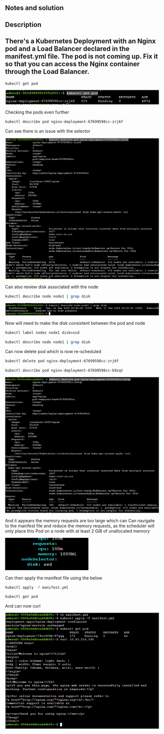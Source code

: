 ## Notes and solution

## Description
## There's a Kubernetes Deployment with an Nginx pod and a Load Balancer declared in the manifest.yml file. The pod is not coming up. Fix it so that you can access the Nginx container through the Load Balancer.

```bash
kubectl get pod
```

![Access log example](Images/Image6.png)

Checking the pods even further

```bash
kubectl describe pod nginx-deployment-67699598cc-zrj6f
```

Can see there is an issue with the selector

![Access log example](Images/Image7.png)

Can also review disk associated with the node

```bash
kubectl describe node node1 | grep disk
```

![Access log example](Images/Image8.png)

Now will need to make the disk consistent between the pod and node

```bash
kubectl label nodes node1 disk=ssd
```
```bash
kubectl describe node node1 | grep disk
```
Can now delete pod which is now re-scheduled

```bash
kubectl delete pod nginx-deployment-67699598cc-zrj6f
```

```bash
kubectl describe pod nginx-deployment-67699598cc-b9zqt
```
![Access log example](Images/Image9.png)

And it appears the memory requests are too large which can 
Can navigate to the manifest file and reduce the memory requests, as the scheduler will only place this Pod on a node with at least 2 GiB of unallocated memory

![Access log example](Images/Image10.png)

Can then apply the manifest file using the below

```bash
kubectl apply -f manifest.yml
```

```bash
kubectl get pod
```

And can now curl

![Access log example](Images/Image11.png)






